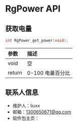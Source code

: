 # RgPower API

## 获取电量

```C
int RgPower_get_power(void);
```

| 参数    | 描述                      |
| :----- | :----------------------- |
| void   | 空 |
| return | 0-100 电量百分比 |-1：充电状态 |



## 联系人信息

* 维护人：liuxx
* 邮箱：1300650671@qq.com
* 软件包主页：

